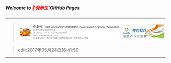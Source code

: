 ##### Welcome to <span style="color:red">🍎倪新生'</span>GitHub Pages
---

>![](AboutMe/nixs.jpg)

>edit:2017年05月24日16:41:50

>[](https://github.com/wvqusrtg)

>

---